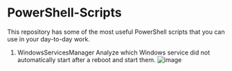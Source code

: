 # PowerShell-Scripts
This repository has some of the most useful PowerShell scripts that you can use in your day-to-day work. 
1. WindowsServicesManager
Analyze which Windows service did not automatically start after a reboot and start them.
![image](https://github.com/KhanAhmad-cmd/PowerShell-Scripts/assets/83468415/0b580a1f-cd4f-4478-a411-ddb86a8ee7ab)
